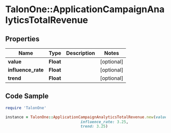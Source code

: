 # TalonOne::ApplicationCampaignAnalyticsTotalRevenue

## Properties

Name | Type | Description | Notes
------------ | ------------- | ------------- | -------------
**value** | **Float** |  | [optional] 
**influence_rate** | **Float** |  | [optional] 
**trend** | **Float** |  | [optional] 

## Code Sample

```ruby
require 'TalonOne'

instance = TalonOne::ApplicationCampaignAnalyticsTotalRevenue.new(value: 1.25,
                                 influence_rate: 3.25,
                                 trend: 3.25)
```


